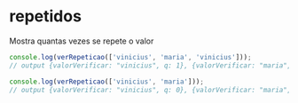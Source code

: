 # repetidos

Mostra quantas vezes se repete o valor

```javascript
console.log(verRepeticao(['vinicius', 'maria', 'vinicius']));
// output {valorVerificar: "vinicius", q: 1}, {valorVerificar: "maria", q: 0}

console.log(verRepeticao(['vinicius', 'maria']));
// output {valorVerificar: "vinicius", q: 0}, {valorVerificar: "maria", q: 0}
```